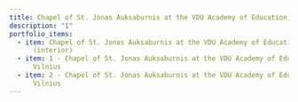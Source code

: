 ```yaml
---
title: Chapel of St. Jonas Auksaburnis at the VDU Academy of Education, Vilnius
description: "1"
portfolio_items:
  - item: Chapel of St. Jonas Auksaburnis at the VDU Academy of Education, Vilnius
      (interior)
  - item: 1 - Chapel of St. Jonas Auksaburnis at the VDU Academy of Education,
      Vilnius
  - item: 2 - Chapel of St. Jonas Auksaburnis at the VDU Academy of Education,
      Vilnius
---
```

